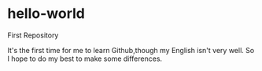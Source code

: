 # hello-world
First Repository

It's the first time for me to learn Github,though my English isn't very well.
So I hope to do my best to make some differences.
